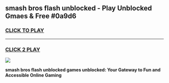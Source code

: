 
## smash bros flash unblocked - Play Unblocked Gmaes & Free #0a9d6
<h3>
<a href="https://news.freeplayer.one?title=smash_bros_flash_unblocked&ref=24F">CLICK TO PLAY</a></h3>
<hr>

<h3>
<a href="https://news.freeplayer.one?title=smash_bros_flash_unblocked&ref=24F">CLICK 2 PLAY</a>
  
</h3>

<a href="https://news.freeplayer.one?title=smash_bros_flash_unblocked&ref=24F/"><img src="https://clearcache.store/games.png"></a>


**smash bros flash unblocked games unblocked: Your Gateway to Fun and Accessible Online Gaming**
